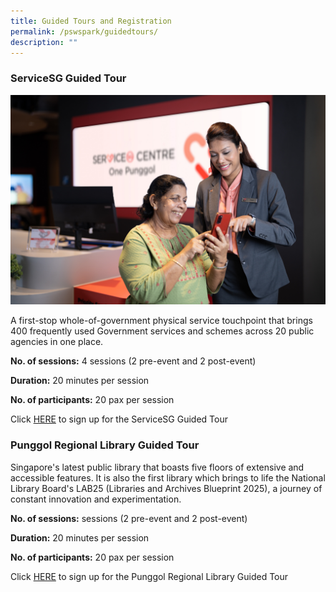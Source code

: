 ```yaml
---
title: Guided Tours and Registration
permalink: /pswspark/guidedtours/
description: ""
---
```

###  ServiceSG Guided Tour   
![](/images/microsoftteams-image%20(10).png)

A first-stop whole-of-government physical service touchpoint that brings 400 frequently used Government services and schemes across 20 public agencies in one place.


**No. of sessions:** 4 sessions (2 pre-event and 2 post-event)

**Duration:** 20 minutes per session

**No. of participants:** 20 pax per session

Click [HERE](https://www.gevme.com/public-service-week-2023-43276652) to sign up for the ServiceSG Guided Tour

###  Punggol Regional Library Guided Tour   
Singapore's latest public library that boasts five floors of extensive and accessible features. It is also the first library which brings to life the National Library Board's LAB25 (Libraries and Archives Blueprint 2025), a journey of constant innovation and experimentation.

**No. of sessions:**  sessions (2 pre-event and 2 post-event)

**Duration:** 20 minutes per session

**No. of participants:** 20 pax per session

Click [HERE](https://www.gevme.com/public-service-week-2023-43276652) to sign up for the Punggol Regional Library Guided Tour
